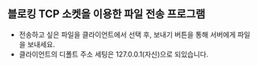 ## 블로킹 TCP 소켓을 이용한 파일 전송 프로그램

- 전송하고 싶은 파일을 클라이언트에서 선택 후, 보내기 버튼을 통해 서버에게 파일을 보내세요.
- 클라이언트의 디폴트 주소 세팅은 127.0.0.1(자신)으로 되있습니다.


